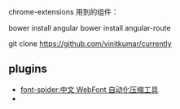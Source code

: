 
chrome-extensions 用到的组件：

bower install angular
bower install angular-route

git clone https://github.com/vinitkumar/currently

## plugins
* [font-spider:中文 WebFont 自动化压缩工具](https://github.com/aui/font-spider)
* 
